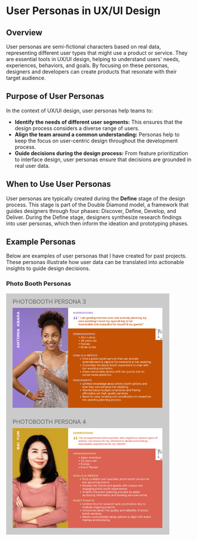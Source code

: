# User Personas in UX/UI Design

## Overview

User personas are semi-fictional characters based on real data, representing different user types that might use a product or service. They are essential tools in UX/UI design, helping to understand users' needs, experiences, behaviors, and goals. By focusing on these personas, designers and developers can create products that resonate with their target audience.

## Purpose of User Personas

In the context of UX/UI design, user personas help teams to:

- **Identify the needs of different user segments:** This ensures that the design process considers a diverse range of users.
- **Align the team around a common understanding:** Personas help to keep the focus on user-centric design throughout the development process.
- **Guide decisions during the design process:** From feature prioritization to interface design, user personas ensure that decisions are grounded in real user data.

## When to Use User Personas

User personas are typically created during the **Define** stage of the design process. This stage is part of the Double Diamond model, a framework that guides designers through four phases: Discover, Define, Develop, and Deliver. During the Define stage, designers synthesize research findings into user personas, which then inform the ideation and prototyping phases.

## Example Personas

Below are examples of user personas that I have created for past projects. These personas illustrate how user data can be translated into actionable insights to guide design decisions.

### Photo Booth Personas
<img src="./PHOTO%20PERSONAS2.PNG" alt="Photo Booth Personas" width="444px">
